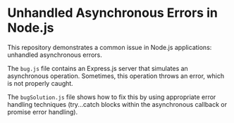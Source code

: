 # Unhandled Asynchronous Errors in Node.js

This repository demonstrates a common issue in Node.js applications: unhandled asynchronous errors.

The `bug.js` file contains an Express.js server that simulates an asynchronous operation.  Sometimes, this operation throws an error, which is not properly caught. 

The `bugSolution.js` file shows how to fix this by using appropriate error handling techniques (try...catch blocks within the asynchronous callback or promise error handling).